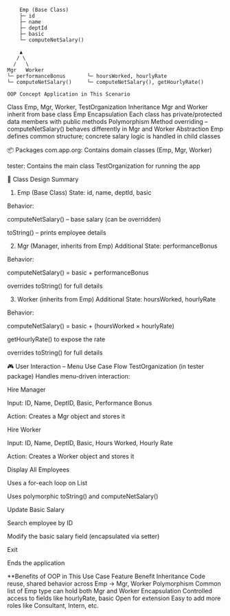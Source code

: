         Emp (Base Class)
        ├─ id
        ├─ name
        ├─ deptId
        ├─ basic
        └─ computeNetSalary()

        ▲
       / \
      /   \
    Mgr   Worker
    └─ performanceBonus       └─ hoursWorked, hourlyRate
    └─ computeNetSalary()     └─ computeNetSalary(), getHourlyRate()

    OOP Concept	Application in This Scenario
Class	Emp, Mgr, Worker, TestOrganization
Inheritance	Mgr and Worker inherit from base class Emp
Encapsulation	Each class has private/protected data members with public methods
Polymorphism	Method overriding – computeNetSalary() behaves differently in Mgr and Worker
Abstraction	Emp defines common structure; concrete salary logic is handled in child classes

📦 Packages
com.app.org: Contains domain classes (Emp, Mgr, Worker)

tester: Contains the main class TestOrganization for running the app

📘 Class Design Summary
1. Emp (Base Class)
State: id, name, deptId, basic

Behavior:

computeNetSalary() – base salary (can be overridden)

toString() – prints employee details

2. Mgr (Manager, inherits from Emp)
Additional State: performanceBonus

Behavior:

computeNetSalary() = basic + performanceBonus

overrides toString() for full details

3. Worker (inherits from Emp)
Additional State: hoursWorked, hourlyRate

Behavior:

computeNetSalary() = basic + (hoursWorked × hourlyRate)

getHourlyRate() to expose the rate

overrides toString() for full details

🎮 User Interaction – Menu Use Case Flow
TestOrganization (in tester package)
Handles menu-driven interaction:

Hire Manager

Input: ID, Name, DeptID, Basic, Performance Bonus

Action: Creates a Mgr object and stores it

Hire Worker

Input: ID, Name, DeptID, Basic, Hours Worked, Hourly Rate

Action: Creates a Worker object and stores it

Display All Employees

Uses a for-each loop on List<Emp>

Uses polymorphic toString() and computeNetSalary()

Update Basic Salary

Search employee by ID

Modify the basic salary field (encapsulated via setter)

Exit

Ends the application

**Benefits of OOP in This Use Case
Feature	Benefit
Inheritance	Code reuse, shared behavior across Emp → Mgr, Worker
Polymorphism	Common list of Emp type can hold both Mgr and Worker
Encapsulation	Controlled access to fields like hourlyRate, basic
Open for extension	Easy to add more roles like Consultant, Intern, etc.
